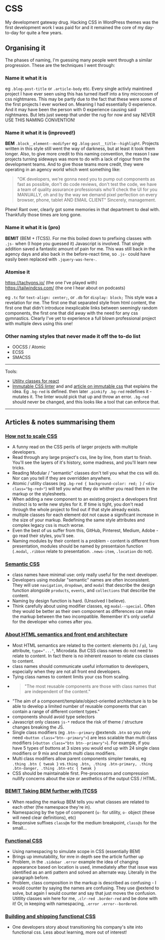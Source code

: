 # CSS

My development gateway drug. Hacking CSS in WordPress themes was the first development work I was paid for and it remained the core of my day-to-day for quite a few years. 

## Organising it

The phases of naming, I'm guessing many people went through a similar progression. These are the techniques I went through:

### Name it what it is

eg `.blog-post-title` or `.article-body` etc. Every single activly maintined project I have ever seen using this has turned itself into a tiny microcosm of css nightmares. This may be partly due to the fact that these were some of the first projects I ever worked on. Meaning I had essentially 0 experience. And it may have been the person with 0 experience causing said nightmares. But lets just sweep that under the rug for now and say NEVER USE THIS NAMING CONVENTION!

### Name it what it is (inproved!)

**BEM** `.block__element--modifyer` eg `.blog-post__title--highlight`. Projects written in this style still went the way of darkness, but at least it took them longer. Also, to give more credit to this naming convention, the reason I saw projects turning sideways was more to do with a lack of rigour from the development teams. And to give those teams more credit, they were operating in an agency world which went something like:

> "OK developers, we're gonna need you to pump out components as fast as possible, don't do code reviews, don't test the code, we have a team of quality assurance professionals who'll check the UI for you MANUALLY, oh and by the way we demand pixel perfection on every browser, phone, tablet AND EMAIL CLIENT" Sincerely, management.

Phew! Rant over, clearly got some memories in that department to deal with. Thankfully those times are long gone.

### Name it what it is (pro)

**BEMIT** (BEM + ITCSS). For me this boiled down to prefixing classes with `.js-` when (I hope you guessed it) Javascript is involved. That single addition saved a fantastic amount of pain for me. This was still back in the agency days and also back in the before-react time, so `.js-` could have easily been replaced with `.jquery-was-here-`.

### Atomise it

https://tachyons.io/ (the one I've played with)  
https://tailwindcss.com/ (the one I hear about on podcasts)  

eg `.tc` for `text-align: center;`, or `.db` for `display: block;` This style was a revelation for me. The first one that separated style from html content, the first one that didn't introduce inexplicable links between seemingly random components, the first one that did away with the need for any css gymnastics. Clearly I've yet to experience a full blown professional project with multiple devs using this one!

### Other naming styles that never made it off the to-do list

* OOCSS / Atomic
* ECSS
* SMACSS

---

Tools:

* [Utility classes for react](https://github.com/JedWatson/classnames)
* [Immutable CSS linter](https://github.com/johnotander/immutable-css) and and [article on immutable css](https://csswizardry.com/2015/03/immutable-css/) that explains the idea. Eg `.bg-red` is defined. then later `.pinkify .bg-red` redefines it - mutates it. The linter would pick that up and throw an error. `.bg-red` should never be changed, and this looks like a tool that can enforce that.

---

## Articles & notes summarising them
### [How not to scale CSS](https://gist.github.com/mrmrs/5d6c3bf60a9ff410fcec)

* A funny read on the CSS perils of larger projects with multiple developers.
* Read through any large project's css, line by line, from start to finish. You'll see the layers of it's history, some madness, and you'll learn new tricks.
* Reading Modular / "semantic" classes don't tell you what the css will do. Nor can you tell if they are overridden anywhere.
* Atomic / utility classes (eg `.bg-red { background-color: red; }` / `<div class="bg-red>"`) will tell you what they do whither you read them in the markup or the stylesheets.
* When adding a new component to an existing project a developers first instinct is to write new styles for it. If time is tight, you don't read through the whole project to find out if that style already exists.
* multiple classes for each element dot not cause a significant increase in the size of your markup. Redefining the same style attributes and complex legacy css is much worse.
* Even the best of us suffer from this, GitHub, Pinterest, Medium, Adobe - go read their styles, you'll see.
* Naming modules by their content is a problem - content is different from presentation, modules should be named by presentaion function (`.modal`, `.ribbon` relate to presentation. `.news-item`, `.location` do not).

### [Semantic CSS](https://snook.ca/archives/html_and_css/semantic-css)

* class names have minimal use: only really useful for the next developer.
* Developers using modular "semantic" names are often inconsistent. They will use `navigation`, `dropdown`, and `modal` that describe the design function alongside `products`, `events`, and `collections` that describe the content.
* Naming by design function is hard. (Unsolved I believe).
* Think carefully about using modifier classes, eg `modal--special`. Often they would be better as their own component as differences can make the markup between the two incompatible. Remember it's only useful for the developer who comes after you.

### [About HTML semantics and front end architecture](http://nicolasgallagher.com/about-html-semantics-front-end-architecture/)

* Most HTML semantics are related to the content: elements (`h1` / `p`), `lang` attribute, `type="..."`, Microdata. But CSS class names do not need to relate to content. In fact there is no inherent reason to relate css classes to content.
* class names should communicate useful information to developers, especially when they are not all front end developers.
* Tying class names to content limits your css from scaling.
* > "The most reusable components are those with class names that are independent of the content."
* "The aim of a component/template/object-oriented architecture is to be able to develop a limited number of reusable components that can contain a range of different content types."
* components should avoid type selectors
* Javascript only classes `js-*` reduce the risk of theme / structure changes breaking the JS.
* Single class modifiers (eg `.btn--primary` @extends `.btn` so you only need `<button class="btn--primary">`) are less scalable than multi class modifiers (`<button class="btn btn--primary">`). For example, if you have 5 types of buttons at 3 sizes you would end up with 24 single class modifiers or 9 mix and match multi class modifiers.
* Multi class modifiers allow parent components simpler tweaks, eg `.thing .btn { tweak }` vs`.thing .btn, .thing .btn-primary, .thing .btn-danger, .thing .btn-etc { tweak }`
* CSS should be maintainable first. Pre-processors and compression nullify concerns about the size or aesthetics of the output CSS / HTML.

### [BEMIT Taking BEM further with ITCSS](https://csswizardry.com/2015/08/bemit-taking-the-bem-naming-convention-a-step-further/)

* When reading the markup BEM tells you what classes are related to each other (the namespace they're in).
* Namespacing by the type of component (`u-` for utility, `o-` object (these will need clear definitions), etc)
* Responsive suffixes `class@m` for the medium breakpoint, `class@s` for the small...

### [Functional CSS](http://eng.wealthfront.com/2013/08/20/functional-css-fcss/)

* Using namespacing to simulate scope in CSS (essentially BEM)
* Brings up immutability, for mre in depth see the article further up
* Problem, in the `.sidebar .error` example the idea of changing appearance based on location is used, immediately after that issue was identified as an anti pattern and solved an alternate way. Literally in the paragraph before.
* Problem, class composition in the markup is described as confusing - I would counter by saying the names are confusing. They use @extend to solve, but again I would counter and say that just moves the confusion. Utitlity classes win here for me, `.clr-red .border-red` and be done with it! Or, in keeping with namespacing, `.error .error--bordered`.

### [Building and shipping functional CSS](https://medium.com/@cole_peters/building-and-shipping-functional-css-4f29b947bcb9)

* One developers story about transitioning his company's site into functional css. Less about learning, more out of interest!

